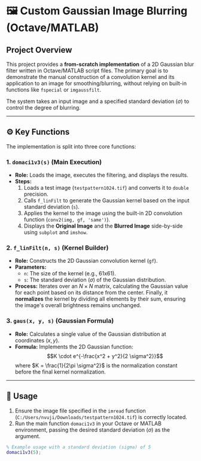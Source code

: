 # 🖼️ Custom Gaussian Image Blurring (Octave/MATLAB)

## Project Overview

This project provides a **from-scratch implementation** of a 2D Gaussian blur filter written in Octave/MATLAB script files. The primary goal is to demonstrate the manual construction of a convolution kernel and its application to an image for smoothing/blurring, without relying on built-in functions like `fspecial` or `imgaussfilt`.

The system takes an input image and a specified standard deviation ($\sigma$) to control the degree of blurring.

***

## ⚙️ Key Functions

The implementation is split into three core functions:

### 1. `domaci1v3(s)` (Main Execution)
* **Role:** Loads the image, executes the filtering, and displays the results.
* **Steps:**
    1.  Loads a test image (`testpattern1024.tif`) and converts it to `double` precision.
    2.  Calls `f_linFilt` to generate the Gaussian kernel based on the input standard deviation (`s`).
    3.  Applies the kernel to the image using the built-in 2D convolution function (`conv2(img, gf, 'same')`).
    4.  Displays the **Original Image** and the **Blurred Image** side-by-side using `subplot` and `imshow`.

### 2. `f_linFilt(n, s)` (Kernel Builder)
* **Role:** Constructs the 2D Gaussian convolution kernel (`gf`).
* **Parameters:**
    * `n`: The size of the kernel (e.g., 61x61).
    * `s`: The standard deviation ($\sigma$) of the Gaussian distribution.
* **Process:** Iterates over an $N \times N$ matrix, calculating the Gaussian value for each point based on its distance from the center. Finally, it **normalizes** the kernel by dividing all elements by their sum, ensuring the image's overall brightness remains unchanged.

### 3. `gaus(x, y, s)` (Gaussian Formula)
* **Role:** Calculates a single value of the Gaussian distribution at coordinates $(x, y)$.
* **Formula:** Implements the 2D Gaussian function:
    $$K \cdot e^{-\frac{x^2 + y^2}{2 \sigma^2}}$$
    where $K = \frac{1}{2\pi \sigma^2}$ is the normalization constant before the final kernel normalization.

***

## 🚀 Usage

1.  Ensure the image file specified in the `imread` function (`C:/Users/nvuji/Downloads/testpattern1024.tif`) is correctly located.
2.  Run the main function `domaci1v3` in your Octave or MATLAB environment, passing the desired standard deviation ($\sigma$) as the argument.

```matlab
% Example usage with a standard deviation (sigma) of 5
domaci1v3(5);
